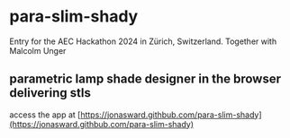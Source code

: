 # para-slim-shady

Entry for the AEC Hackathon 2024 in Zürich, Switzerland.
Together with Malcolm Unger

## parametric lamp shade designer in the browser delivering stls

access the app at [https://jonasward.githbub.com/para-slim-shady](https://jonasward.githbub.com/para-slim-shady)
